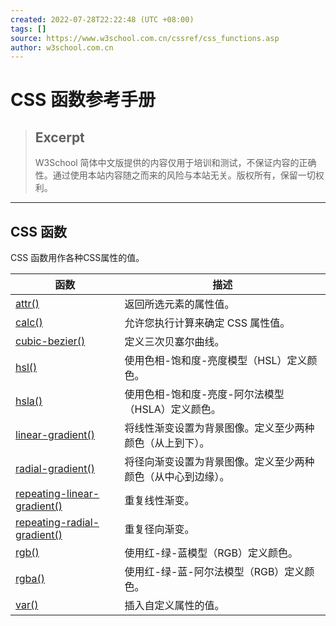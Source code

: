 ```yaml
---
created: 2022-07-28T22:22:48 (UTC +08:00)
tags: []
source: https://www.w3school.com.cn/cssref/css_functions.asp
author: w3school.com.cn
---
```


# CSS 函数参考手册

> ## Excerpt
> W3School 简体中文版提供的内容仅用于培训和测试，不保证内容的正确性。通过使用本站内容随之而来的风险与本站无关。版权所有，保留一切权利。

---
## CSS 函数

CSS 函数用作各种CSS属性的值。

| 函数                                                         | 描述                                                         |
| ------------------------------------------------------------ | ------------------------------------------------------------ |
| [attr()](https://www.w3school.com.cn/cssref/func_attr.asp)   | 返回所选元素的属性值。                                       |
| [calc()](https://www.w3school.com.cn/cssref/func_calc.asp)   | 允许您执行计算来确定 CSS 属性值。                            |
| [cubic-bezier()](https://www.w3school.com.cn/cssref/func_cubic-bezier.asp) | 定义三次贝塞尔曲线。                                         |
| [hsl()](https://www.w3school.com.cn/cssref/func_hsl.asp)     | 使用色相-饱和度-亮度模型（HSL）定义颜色。                    |
| [hsla()](https://www.w3school.com.cn/cssref/func_hsla.asp)   | 使用色相-饱和度-亮度-阿尔法模型（HSLA）定义颜色。            |
| [linear-gradient()](https://www.w3school.com.cn/cssref/func_linear-gradient.asp) | 将线性渐变设置为背景图像。定义至少两种颜色（从上到下）。     |
| [radial-gradient()](https://www.w3school.com.cn/cssref/func_radial-gradient.asp) | 将径向渐变设置为背景图像。定义至少两种颜色（从中心到边缘）。 |
| [repeating-linear-gradient()](https://www.w3school.com.cn/cssref/func_repeating-linear-gradient.asp) | 重复线性渐变。                                               |
| [repeating-radial-gradient()](https://www.w3school.com.cn/cssref/func_repeating-radial-gradient.asp) | 重复径向渐变。                                               |
| [rgb()](https://www.w3school.com.cn/cssref/func_rgb.asp)     | 使用红-绿-蓝模型（RGB）定义颜色。                            |
| [rgba()](https://www.w3school.com.cn/cssref/func_rgba.asp)   | 使用红-绿-蓝-阿尔法模型（RGB）定义颜色。                     |
| [var()](https://www.w3school.com.cn/cssref/func_var.asp)     | 插入自定义属性的值。                                         |